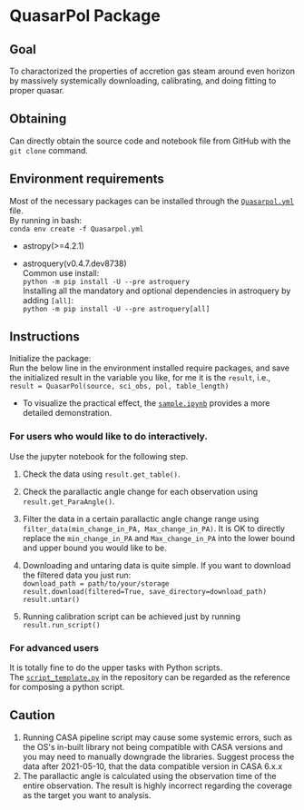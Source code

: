 # QuasarPol Package

## Goal
To charactorized the properties of accretion gas steam around even horizon by massively systemically downloading, calibrating, and doing fitting to proper quasar.

## Obtaining
Can directly obtain the source code and notebook file from GitHub with the `git clone` command.

## Environment requirements
Most of the necessary packages can be installed through the [`Quasarpol.yml`](https://github.com/peterlai500/QuasarPolarization/blob/main/Quasarpol.yml) file.  
By running in bash:  
`conda env create -f Quasarpol.yml `

- astropy(>=4.2.1)

- astroquery(v0.4.7.dev8738)  
  Common use install:  
  `python -m pip install -U --pre astroquery`  
  Installing all the mandatory and optional dependencies in astroquery by adding `[all]`:  
  `python -m pip install -U --pre astroquery[all]`
## Instructions
Initialize the package:  
Run the below line in the environment installed require packages, and save the initialized result in the variable you like, for me it is the `result`, i.e.,  
`result = QuasarPol(source, sci_obs, pol, table_length)`  

- To visualize the practical effect, the [`sample.ipynb`](https://github.com/peterlai500/QuasarPolarization/blob/main/sample.ipynb) provides a more detailed demonstration.

### For users who would like to do interactively. 
Use the jupyter notebook for the following step.
1. Check the data using `result.get_table()`. 

2. Check the parallactic angle change for each observation using `result.get_ParaAngle()`.

3. Filter the data in a certain parallactic angle change range using  
`filter_data(min_change_in_PA, Max_change_in_PA)`.
It is OK to directly replace the `min_change_in_PA` and `Max_change_in_PA` into the lower bound and upper bound you would like to be.

5. Downloading and untaring data is quite simple. If you want to download the filtered data you just run:  
`download_path = path/to/your/storage`  
`result.download(filtered=True, save_directory=download_path)`  
`result.untar()`
6. Running calibration script can be achieved just by running  
`result.run_script()`

### For advanced users
It is totally fine to do the upper tasks with Python scripts.  
The [`script_template.py`](https://github.com/peterlai500/QuasarPolarization/blob/main/script_template.py) in the repository can be regarded as the reference for composing a python script.

## Caution
1. Running CASA pipeline script may cause some systemic errors, such as the OS's in-built library not being compatible with CASA versions and you may need to manually downgrade the libraries. Suggest process the data after 2021-05-10, that the data compatible version in CASA 6.x.x
2. The parallactic angle is calculated using the observation time of the entire observation. The result is highly incorrect regarding the coverage as the target you want to analysis.
